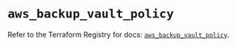 # `aws_backup_vault_policy`

Refer to the Terraform Registry for docs: [`aws_backup_vault_policy`](https://registry.terraform.io/providers/hashicorp/aws/3.76.1/docs/resources/backup_vault_policy).
